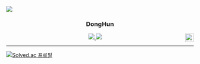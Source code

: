 
<a href="https://3946.tistory.com/">
  <img src="https://img.shields.io/badge/tistory-FF4906?style=flat&logo=Tistory&logoColor=white"/>
</a>

<div align="center">
  
  ### DongHun
  
  <img align="right" width="23" src="https://github.com/seondal/seondal/assets/75469131/f3735e2a-2fb1-4e7f-bbea-81f5698213b0" />

<a href="https://github.com/DongHun3946">
  <img src="https://img.shields.io/badge/github-3DDC84?style=badge&logo=Github&logoColor=white"/>
</a> 
 <a href="https://3946.tistory.com/">
  <img src="https://img.shields.io/badge/tistory-FF4906?style=flat&logo=Tistory&logoColor=white"/>
</a>
 
  ---

</div>

[![Solved.ac
프로필](http://mazassumnida.wtf/api/v2/generate_badge?boj=a3989957)](https://solved.ac/a3989957)

